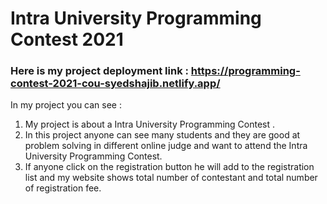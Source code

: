 # Intra University Programming Contest 2021
### Here is my project deployment link : https://programming-contest-2021-cou-syedshajib.netlify.app/

In my project you can see : 
1. My project is about a Intra University Programming Contest .
2. In this project anyone can see many students and they are good at problem solving in different online judge and want to attend the Intra University Programming Contest.
3. If anyone click on the registration button he will add to the registration list and my website shows total number of contestant and total number of registration fee.
